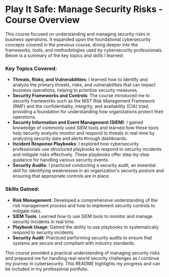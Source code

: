 # Play It Safe: Manage Security Risks - Course Overview

This course focused on understanding and managing security risks in business operations. It expanded upon the foundational cybersecurity concepts covered in the previous course, diving deeper into the frameworks, tools, and methodologies used by cybersecurity professionals. Below is a summary of the key topics and skills I learned:

### Key Topics Covered:
- **Threats, Risks, and Vulnerabilities**: I learned how to identify and analyze the primary threats, risks, and vulnerabilities that can impact business operations, helping to prioritize security measures.
- **Security Frameworks and Controls**: The course introduced me to security frameworks such as the NIST Risk Management Framework (RMF) and the confidentiality, integrity, and availability (CIA) triad, providing a foundation for understanding how organizations protect their operations.
- **Security Information and Event Management (SIEM)**: I gained knowledge of commonly used SIEM tools and learned how these tools help security analysts monitor and respond to threats in real-time by analyzing security data and alerts through dashboards.
- **Incident Response Playbooks**: I explored how cybersecurity professionals use structured playbooks to respond to security incidents and mitigate risks effectively. These playbooks offer step-by-step guidance for handling various security events.
- **Security Audits**: I practiced conducting a security audit, an essential skill for identifying weaknesses in an organization's security posture and ensuring that appropriate controls are in place.

### Skills Gained:
- **Risk Management**: Developed a comprehensive understanding of the risk management process and how to implement security controls to mitigate risks.
- **SIEM Tools**: Learned how to use SIEM tools to monitor and manage security incidents in real time.
- **Playbook Usage**: Gained the ability to use playbooks to systematically respond to security incidents.
- **Security Audit**: Practiced performing security audits to ensure that systems are secure and compliant with industry standards.

This course provided a practical understanding of managing security risks and prepared me for handling real-world security challenges as I continue my journey in cybersecurity. This README highlights my progress and can be included in my professional portfolio.

